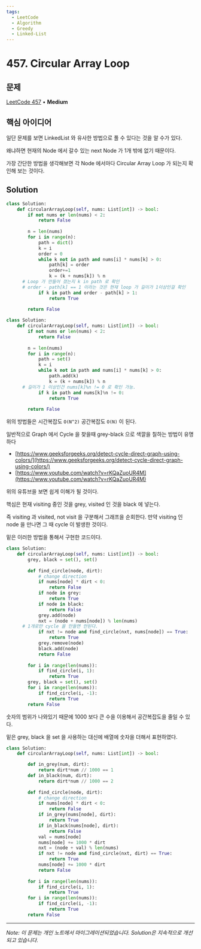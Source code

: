 ```yaml
---
tags:
  - LeetCode
  - Algorithm
  - Greedy
  - Linked-List
---
```


# 457. Circular Array Loop

## 문제

[LeetCode 457](https://leetcode.com/problems/circular-array-loop/) • **Medium**

## 핵심 아이디어

일단 문제를 보면 LinkedList 와 유사한 방법으로 풀 수 있다는 것을 알 수가 있다.

왜냐하면 현재의 Node 에서 갈수 있는 next Node 가 1개 밖에 없기 때문이다.

가장 간단한 방법을 생각해보면 각 Node 에서마다 Circular Array Loop 가 되는지 확인해 보는 것이다.

## Solution

```python
class Solution:
    def circularArrayLoop(self, nums: List[int]) -> bool:
        if not nums or len(nums) < 2:
            return False
        
        n = len(nums)
        for i in range(n):           
            path = dict()
            k = i
            order = 0
            while k not in path and nums[i] * nums[k] > 0:
                path[k] = order
                order+=1
                k = (k + nums[k]) % n
      # Loop 가 만들어 졌는지 k in path 로 확인
      # order - path[k] == 1 이라는 것은 현재 loop 가 길이가 1이상인걸 확인
            if k in path and order - path[k] > 1:
                return True
                
        return False
```

```python
class Solution:
    def circularArrayLoop(self, nums: List[int]) -> bool:
        if not nums or len(nums) < 2:
            return False
        
        n = len(nums)
        for i in range(n):           
            path = set()
            k = i
            while k not in path and nums[i] * nums[k] > 0:
                path.add(k)
                k = (k + nums[k]) % n
      # 길이가 1 이상인건 nums[k]%n != 0 로 확인 가능.
            if k in path and nums[k]%n != 0:
                return True
                
        return False
```

위의 방법들은 시간복잡도 `O(N^2)` 공간복잡도 `O(N)` 이 된다.

일반적으로 Graph 에서 Cycle 을 찾을때 grey-black 으로 색깔을 칠하는 방법이 유명하다

- [https://www.geeksforgeeks.org/detect-cycle-direct-graph-using-colors/](https://www.geeksforgeeks.org/detect-cycle-direct-graph-using-colors/)
- [https://www.youtube.com/watch?v=rKQaZuoUR4M](https://www.youtube.com/watch?v=rKQaZuoUR4M)

위의 유튜브을 보면 쉽게 이해가 될 것이다.

핵심은 현재 visiting 중인 것을 grey, visited 인 것을 black 에 넣는다.

즉 visiting 과 visited, not visit 을 구분해서 그래프을 순회한다. 만약 visiting 인 node 을 만나면 그 때 cycle 이 발생한 것이다.

밑은 이러한 방법을 통해서 구현한 코드이다.

```python
class Solution:
    def circularArrayLoop(self, nums: List[int]) -> bool:
        grey, black = set(), set()
        
        def find_circle(node, dirt):
            # change direction
            if nums[node] * dirt < 0:
                return False
            if node in grey:
                return True
            if node in black:
                return False
            grey.add(node)
            nxt = (node + nums[node]) % len(nums)
      # 1개로만 cycle 을 만들면 안된다.
            if nxt != node and find_circle(nxt, nums[node]) == True:
                return True
            grey.remove(node)
            black.add(node)
            return False
            
        for i in range(len(nums)):
            if find_circle(i, 1):
                return True
        grey, black = set(), set()
        for i in range(len(nums)):
            if find_circle(i, -1):
                return True
        return False
```

숫자의 범위가 나와있기 때문에 1000 보다 큰 수을 이용해서 공간복잡도을 줄일 수 있다.

밑은 grey, black 을 set 을 사용하는 대신에 배열에 숫자을 더해서 표현하였다.

```python
class Solution:
    def circularArrayLoop(self, nums: List[int]) -> bool:

        def in_grey(num, dirt):
            return dirt*num // 1000 == 1
        def in_black(num, dirt):
            return dirt*num // 1000 == 2
        
        def find_circle(node, dirt):
            # change direction
            if nums[node] * dirt < 0:
                return False
            if in_grey(nums[node], dirt):
                return True
            if in_black(nums[node], dirt):
                return False
            val = nums[node]
            nums[node] += 1000 * dirt
            nxt = (node + val) % len(nums)
            if nxt != node and find_circle(nxt, dirt) == True:
                return True
            nums[node] += 1000 * dirt
            return False
            
        for i in range(len(nums)):
            if find_circle(i, 1):
                return True
        for i in range(len(nums)):
            if find_circle(i, -1):
                return True
        return False
```

---

*Note: 이 문제는 개인 노트에서 마이그레이션되었습니다. Solution은 지속적으로 개선되고 있습니다.*

